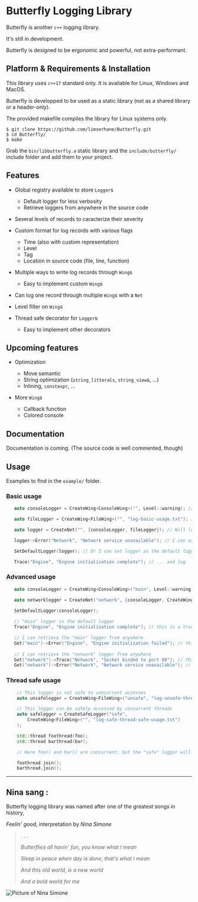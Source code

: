 # Butterfly Logging Library
  
Butterfly is another `c++` logging library.  

It's still in development.  

Butterfly is designed to be ergonomic and powerful, not extra-performant.  

## Platform & Requirements & Installation

This library uses `c++17` standard only. It is available for Linux, Windows and MacOS.  

Butterfly is developped to be used as a static library (not as a shared library or a header-only).

The provided makefile compiles the library for Linux systems only.
```
$ git clone https://github.com/limserhane/Butterfly.git
$ cd Butterfly/
$ make
```
Grab the `bin/libbutterfly.a` static library and the `include/butterfly/` include folder and add them to your project.  


## Features

* Global registry available to store `Logger`s
	* Default logger for less verbosity
	* Retrieve loggers from anywhere in the source code

* Several levels of records to caracterize their severity

* Custom format for log records with various flags
	* Time (also with custom representation)
	* Level
	* Tag
	* Location in source code (file, line, function)

* Multiple ways to write log records through `Wing`s
	* Easy to implement custom `Wing`s

* Can log one record through multiple `Wing`s with a `Net`
* Level filter on `Wing`s

* Thread safe decorator for `Logger`s
	* Easy to implement other decorators

## Upcoming features

* Optimization
	* Move semantic
	* String optimization (`string_litterals`, `string_view`s, ...)
	* Inlining, `constexpr`, ...

* More `Wing`s
	* Callback function
	* Colored console

## Documentation

Documentation is coming. (The source code is well commented, though)

## Usage

Examples to find in the `example/` folder.  
    
### Basic usage
 ```c++
	auto consoleLogger = CreateWing<ConsoleWing>("", Level::warning); // Will only write in the console records that have a warning or higher level

	auto fileLogger = CreateWing<FileWing>("", "log-basic-usage.txt"); // Will write in the "log-basic-usage.txt" file all records (no level specified)

	auto logger = CreateNet("", {consoleLogger, fileLogger}); // Will log both in the console logger and in the file logger

	logger->Error("Network", "Network service unavailable"); // I can use logger to Log

	SetDefaultLogger(logger); // Or I can set logger as the default logger ...

	Trace("Engine", "Engine initialization complete"); // ... and log
 ```
### Advanced usage
 ```c++
	auto consoleLogger = CreateWing<ConsoleWing>("main", Level::warning, PackageFormatter::CompletePattern); // "main" logger will Log in the console with a different pattern than the default

	auto networklogger = CreateNet("network", {consoleLogger, CreateWing<FileWing>("", "log-advanced-usage.txt")}); // "network" logger will Log both in the console and in the file (through a newly created logger)
	
	SetDefaultLogger(consoleLogger);

	// "main" logger is the default logger
	Trace("Engine", "Engine initialization complete"); // this is a trace so it won't Log through main

	// I can retrieve the "main" logger from anywhere
	Get("main")->Error("Engine", "Engine initialization failed"); // this is an error so it will Log through main
	
	// I can retrieve the "network" logger from anywhere
	Get("network")->Trace("Network", "Socket binded to port 80"); // this will print both it the file and in the console
	Get("network")->Error("Network", "Network service unavailable"); // this will print both it the file and in the console
 ```

### Thread safe usage
```c++
	// This logger is not safe to concurrent accesses
	auto unsafelogger = CreateWing<FileWing>("unsafe", "log-unsafe-thread-safe-usage.txt");

	// This logger can be safely accessed by concurrent threads
	auto safelogger = CreateSafeLogger("safe", 
		CreateWing<FileWing>("", "log-safe-thread-safe-usage.txt")
	);

	std::thread foothread(foo);
	std::thread barthread(bar);

	// Here foo() and bar() are concurrent; but the "safe" logger will safely write in "bin/log.txt"

	foothread.join();
	barthread.join();
```

---   
## Nina sang :  

Butterfly logging library was named after one of the greatest songs in history,

*Feelin' good*, interpretation by *Nina Simone*

> *. . .*
>
> *Butterflies all havin' fun, you know what I mean*  
>
> *Sleep in peace when day is done, that's what I mean*  
>
> *And this old world, is a new world*  
>
> *And a bold world for me*

![Picture of Nina Simone](https://www.numero.com/sites/default/files/images/article/homepage/full/nina-simone-fodder-on-my-wings-album-numero-magazine.jpg)
